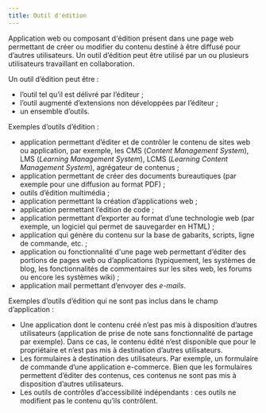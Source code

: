 ```yaml
---
title: Outil d'édition
---
```


Application web ou composant d'édition présent dans une page web permettant de créer ou modifier du contenu destiné à être diffusé pour d’autres utilisateurs. Un outil d’édition peut être utilisé par un ou plusieurs utilisateurs travaillant en collaboration.

Un outil d’édition peut être :

- l’outil tel qu’il est délivré par l’éditeur ;
- l’outil augmenté d’extensions non développées par l’éditeur ;
- un ensemble d’outils.

Exemples d’outils d’édition :

- application permettant d’éditer et de contrôler le contenu de sites web ou application, par exemple, les CMS (<em lang="en">Content Management System</em>), LMS (<em lang="en">Learning Management System</em>), LCMS (<em lang="en">Learning Content Management System</em>), agrégateur de contenus ;
- application permettant de créer des documents bureautiques (par exemple pour une diffusion au format PDF) ;
- outils d’édition multimédia ;
- application permettant la création d’applications web ;
- application permettant l’édition de code ;
- application permettant d’exporter au format d’une technologie web (par exemple, un logiciel qui permet de sauvegarder en HTML) ;
- application qui génère du contenu sur la base de gabarits, scripts, ligne de commande, etc. ;
- application ou fonctionnalité d'une page web permettant d’éditer des portions de pages web ou d’applications (typiquement, les systèmes de blog,  les fonctionnalités de commentaires sur les sites web, les forums ou encore les systèmes wiki) ;
- application mail permettant d’envoyer des <em lang="en">e-mails</em>.

Exemples d’outils d’édition qui ne sont pas inclus dans le champ d’application :

- Une application dont le contenu créé n’est pas mis à disposition d’autres utilisateurs (application de prise de note sans fonctionnalité de partage par exemple). Dans ce cas, le contenu édité n’est disponible que pour le propriétaire et n’est pas mis à destination d’autres utilisateurs.
- Les formulaires à destination des utilisateurs. Par exemple, un formulaire de commande d’une application e-commerce. Bien que les formulaires permettent d’éditer des contenus, ces contenus ne sont pas mis à disposition d’autres utilisateurs.
- Les outils de contrôles d’accessibilité indépendants : ces outils ne modifient pas le contenu qu’ils contrôlent.
